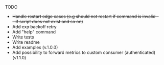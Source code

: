 TODO

- ~~Handle restart edge cases (e.g should not restart if command is invalid -- if script does not
  exist and so on)~~
- ~~Add exp backoff retry~~
- Add "help" command
- Write tests
- Write readme
- Add examples (v.1.0.0)
- Add possibility to forward metrics to custom consumer (authenticated) (v1.1.0)
